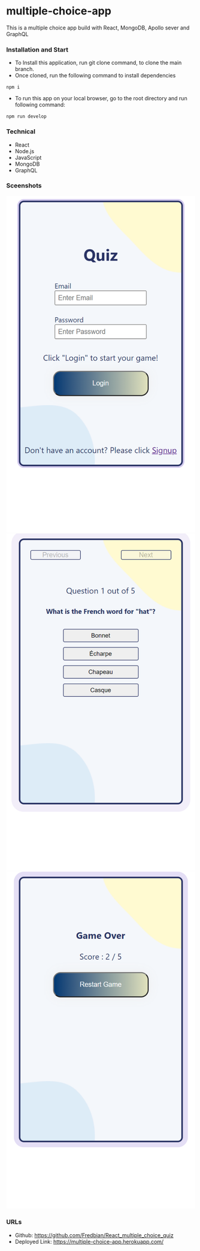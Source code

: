 # multiple-choice-app

This is a multiple choice app build with React, MongoDB, Apollo sever and GraphQL

### Installation and Start

* To Install this application, run git clone command, to clone the main branch.
* Once cloned, run the following command to install dependencies
```
npm i
```
* To run this app on your local browser, go to the root directory and run following command:
```
npm run develop
```

### Technical
* React
* Node.js
* JavaScript
* MongoDB
* GraphQL

### Sceenshots
![Screenshot](https://github.com/Fredbian/React_multiple_choice_quiz/blob/main/client/public/images/1.png)
![Screenshot](https://github.com/Fredbian/React_multiple_choice_quiz/blob/main/client/public/images/2.png)
![Screenshot](https://github.com/Fredbian/React_multiple_choice_quiz/blob/main/client/public/images/3.png)

### URLs
* Github: https://github.com/Fredbian/React_multiple_choice_quiz
* Deployed Link: https://multiple-choice-app.herokuapp.com/ 


